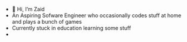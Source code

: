 - 👋 Hi, I’m Zaid
- An Aspiring Sofware Engineer who occasionally codes stuff at home and plays a bunch of games
- Currently stuck in education learning some stuff
- 

